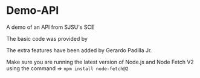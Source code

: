 # Demo-API
A demo of an API from SJSU's SCE

The basic code was provided by


The extra features have been added by Gerardo Padilla Jr. 

Make sure you are running the latest version of Node.js
and Node Fetch V2  using the command => 
```npm install node-fetch@2```